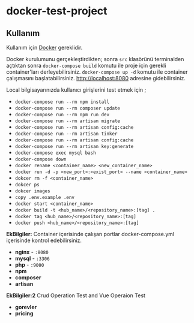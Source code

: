 # docker-test-project

## Kullanım

Kullanım için [Docker](https://docs.docker.com/docker-for-mac/install/)  gereklidir.

Docker kurulumunu gerçekleştirdikten; sonra `src` klasörünü terminalden açtıktan sonra `docker-compose build` komutu ile proje için gerekli container'ları derleyebilirsiniz. `docker-compose up -d` komutu ile container çalışmasını başlatabilirsiniz.
[http://localhost:8080](http://localhost:8080) adresine gidebilirsiniz. 

Local bilgisayarınızda kullanıcı girişlerini test etmek için ;

- `docker-compose run --rm npm install`
- `docker-compose run --rm composer update`
- `docker-compose run --rm npm run dev`
- `docker-compose run --rm artisan migrate` 
- `docker-compose run --rm artisan config:cache`
- `docker-compose run --rm artisan tinker`
- `docker-compose run --rm artisan config:cache`
- `docker-compose run --rm artisan key:generate`
- `docker-compose exec mysql bash`
- `docker-compose down`
- `docker rename <container_name> <new_container_name>`
- `docker run -d -p <new_port>:<exist_port> --name <container_name>`
- `dokcer rm -f <container_name>`
- `dokcer ps`
- `dokcer images`
- `copy .env.example .env`
- `docker start <container_name>`
- `docker build -t <hub_name>/<repository_name>:[tag] .`
- `docker tag <hub_name>/<repository_name>:[tag]`
- `docker push <hub_name>/<repository_name>:[tag]`

**EkBilgiler:** Container içerisinde çalışan portlar docker-compose.yml içerisinde kontrol edebilirsiniz.

- **nginx** - `:8080`
- **mysql** - `:3306`
- **php** - `:9000`
- **npm**
- **composer**
- **artisan**

**EkBilgiler:2** Crud Operation Test and Vue Operaion Test
- **gorevler** 
- **pricing** 
